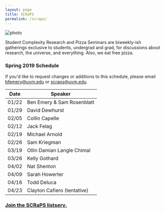 ```yaml
---
layout: page
title: SCRaPS
permalink: /scraps/
---
```


![photo](https://pbs.twimg.com/profile_banners/1931116441/1503791348/1500x500)

Student Complexity Research and Pizza Seminars are biweekly-ish gatherings exclusive to students, undergrad and grad, for discussions about research, the universe, and everything. Also, we eat free pizza. 

### Spring 2019 Schedule

If you'd like to request changes or additions to this schedule, please email bfemery@uvm.edu or scraps@uvm.edu.


| Date |  Speaker        |
| ---- | --------------- |
| 01/22 | Ben Emery & Sam Rosenblatt   |
| 01/29 | David Dewhurst |
| 02/05 | Collin Capelle |
| 02/12 | Jack Felag |
| 02/19 | Michael Arnold | 
| 02/26 | Sam Kriegman |
| 03/19 | Ollin Damian Langle Chimal |
| 03/26 | Kelly Gothard |
| 04/02 | Nat Shenton |
| 04/09 | Sarah Howerter |
| 04/16 | Todd Deluca | 
| 04/23 | Clayton Cafiero (tentative) |

### [Join the SCRaPS listserv.](https://list.uvm.edu/cgi-bin/wa?SUBED1=SCRAPS)
